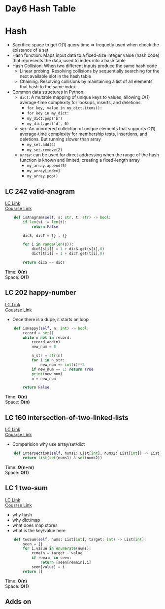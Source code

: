 # Day6 Hash Table
# Hash
- Sacrifice space to get O(1) query time => frequetly used when check the existance of a set
- Hash function: Maps input data to a fixed-size integer value (hash code) that represents the data, used to index into a hash table
- Hash Collision: When two different inputs produce the same hash code
  - Linear probing: Resolving collisions by sequentially searching for the next available slot in the hash table
  - Chaining: Resolving collisions by maintaining a list of all elements that hash to the same index
- Common data structures in Python:
  - `dict`: A mutable mapping of unique keys to values, allowing O(1) average-time complexity for lookups, inserts, and deletions.
    - `for key, value in my_dict.items():`
    - `for key in my_dict:`
    - `my_dict.pop('b')`
    - `my_dict.get('d', 0)`
  - `set`: An unordered collection of unique elements that supports O(1) average-time complexity for membership tests, insertions, and deletions. But running slower than array
    - `my_set.add(4)`
    - `my_set.remove(2)`
  - `array`: can be used for direct addressing when the range of the hash function is known and limited, creating a fixed-length array
    - `my_array.append(5)` 
    - `my_array[index]`  
    - `my_array.pop()`


## LC 242 valid-anagram
[LC Link](https://leetcode.com/problems/valid-anagram/)   
[Cousrse Link](https://programmercarl.com/0242.%E6%9C%89%E6%95%88%E7%9A%84%E5%AD%97%E6%AF%8D%E5%BC%82%E4%BD%8D%E8%AF%8D.html)


```python
    def isAnagram(self, s: str, t: str) -> bool:
        if len(s) != len(t):
            return False

        dicS, dicT = {} , {}

        for i in range(len(s)):
            dicS[s[i]] = 1 + dicS.get(s[i],0)
            dicT[t[i]] = 1 + dicT.get(t[i],0)

        return dicS == dicT

```
Time: **O(n)**   
Space: **O(1)**


## LC 202 happy-number
[LC Link](https://leetcode.com/problems/happy-number/description/)   
[Cousrse Link](https://programmercarl.com/0202.%E5%BF%AB%E4%B9%90%E6%95%B0.html#%E6%80%9D%E8%B7%AF)  
- Once there is a dupe, it starts an loop

```python
    def isHappy(self, n: int) -> bool:
        record = set()
        while n not in record:
            record.add(n)
            new_num = 0

            n_str = str(n)
            for i in n_str:
                new_num += int(i)**2
            if new_num == 1: return True
            print(new_num)
            n = new_num

        return False
```
Time: **O(n)**   
Space: **O(n)**


## LC 160 intersection-of-two-linked-lists
[LC Link](https://leetcode.com/problems/intersection-of-two-linked-lists/description/)   
[Cousrse Link](https://programmercarl.com/0202.%E5%BF%AB%E4%B9%90%E6%95%B0.html)  

- Comparision why use array/set/dict
```python
    def intersection(self, nums1: List[int], nums2: List[int]) -> List[int]:
        return list(set(nums1) & set(nums2))
```
Time: **O(n+m)**   
Space: **O(1)**


## LC 1 two-sum
[LC Link](https://leetcode.com/problems/two-sum/)   
[Cousrse Link](https://programmercarl.com/0001.%E4%B8%A4%E6%95%B0%E4%B9%8B%E5%92%8C.html)  

- why hash
- why dict/map
- what does map stores
- what is the key/value here
```python
    def twoSum(self, nums: List[int], target: int) -> List[int]:
        seen = {}
        for i,value in enumerate(nums):
            remain = target - value
            if remain in seen:
                return [seen[remain],i]
            seen[value] = i
        return []
```
Time: **O(n)**   
Space: **O(1)**


## Adds on

